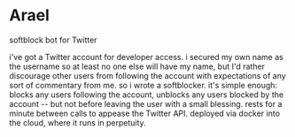 # Arael
softblock bot for Twitter

i've got a Twitter account for developer access. i secured my own name as the username so at least no one else will have my name, but I'd rather discourage other users from following the account with expectations of any sort of commentary from me. so i wrote a softblocker. it's simple enough: blocks any users following the account, unblocks any users blocked by the account -- but not before leaving the user with a small blessing. rests for a minute between calls to appease the Twitter API. deployed via docker into the cloud, where it runs in perpetuity.
